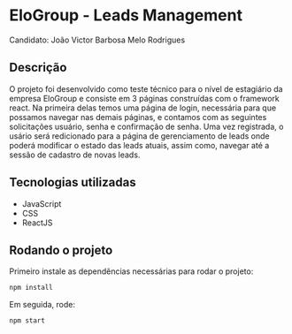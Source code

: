 # EloGroup - Leads Management

Candidato: João Victor Barbosa Melo Rodrigues

## Descrição

O projeto foi desenvolvido como teste técnico para o nível de estagiário da empresa EloGroup e consiste em 3 páginas construídas com o framework react. Na primeira delas temos uma página de login, necessária para que possamos navegar nas demais páginas, e contamos com as seguintes solicitações usuário, senha e confirmação de senha. Uma vez registrada, o usário será redicionado para a página de gerenciamento de leads onde poderá modificar o estado das leads atuais, assim como, navegar até a sessão de cadastro de novas leads.

## Tecnologias utilizadas

- JavaScript
- CSS
- ReactJS

## Rodando o projeto

Primeiro instale as dependências necessárias para rodar o projeto:

```bash
npm install
```

Em seguida, rode:

```
npm start
```
